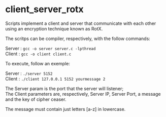 # client_server_rotx
Scripts implement a client and server that communicate with each other using an encryption technique known as RotX.

The scritps can be compiler, respectively, with the follow commands: 

Server : `gcc -o server server.c -lpthread` <br/>
Client : `gcc -o client client.c`

To execute, follow an exemple: 

Server : `./server 5152` <br/>
Client : `./client 127.0.0.1 5152 yourmessage 2`


The Server param is the port that the server will listener; <br/>
The Client parameters are, respectively, Server IP, Server Port, a message and the key of cipher ceaser. <br/>

The message must contain just letters [a-z] in lowercase. 
